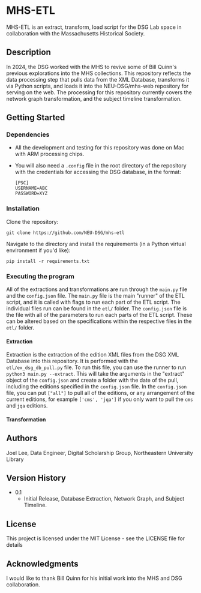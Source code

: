 # MHS-ETL

MHS-ETL is an extract, transform, load script for the DSG Lab space in collaboration with the Massachusetts Historical Society.

## Description

In 2024, the DSG worked with the MHS to revive some of Bill Quinn's previous explorations into the MHS collections. This repository reflects the data processing step that pulls data from the XML Database, transforms it via Python scripts, and loads it into the NEU-DSG/mhs-web repository for serving on the web. The processing for this repository currently covers the network graph transformation, and the subject timeline transformation.

## Getting Started

### Dependencies

* All the development and testing for this repository was done on Mac with ARM processing chips.

* You will also need a `.config` file in the root directory of the repository with the credentials for accessing the DSG database, in the format:

    ```
    [PSC]
    USERNAME=ABC
    PASSWORD=XYZ
    ```

### Installation

Clone the repository:

```
git clone https://github.com/NEU-DSG/mhs-etl
```

Navigate to the directory and install the requirements (in a Python virtual environment if you'd like):

```
pip install -r requirements.txt
```

### Executing the program

All of the extractions and transformations are run through the `main.py` file and the `config.json` file. The `main.py` file is the main "runner" of the ETL script, and it is called with flags to run each part of the ETL script. The individual files run can be found in the `etl/` folder. The `config.json` file is the file with all of the parameters to run each parts of the ETL script. These can be altered based on the specifications within the respective files in the `etl/` folder. 

#### Extraction

Extraction is the extraction of the edition XML files from the DSG XML Database into this repository. It is performed with the `etl/ex_dsg_db_pull.py` file. To run this file, you can use the runner to run `python3 main.py --extract`. This will take the arguments in the "extract" object of the `config.json` and create a folder with the date of the pull, including the editions specified in the `config.json` file. In the `config.json` file, you can put `["all"]` to pull all of the editions, or any arrangement of the current editions, for example `['cms', 'jqa']` if you only want to pull the `cms` and `jqa` editions.

#### Transformation


## Authors

Joel Lee, Data Engineer, Digital Scholarship Group, Northeastern University Library

## Version History

* 0.1
    * Initial Release, Database Extraction, Network Graph, and Subject Timeline.

## License

This project is licensed under the MIT License - see the LICENSE file for details

## Acknowledgments

I would like to thank Bill Quinn for his initial work into the MHS and DSG collaboration.